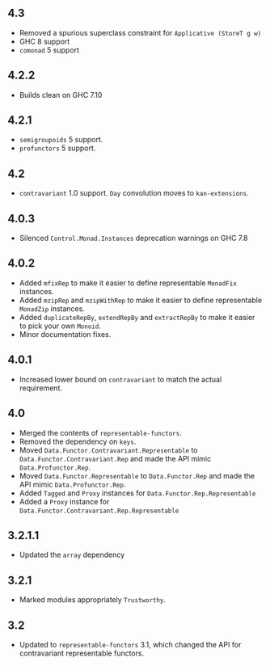 4.3
---
* Removed a spurious superclass constraint for `Applicative (StoreT g w)`
* GHC 8 support
* `comonad` 5 support

4.2.2
-----
* Builds clean on GHC 7.10

4.2.1
-----
* `semigroupoids` 5 support.
* `profunctors` 5 support.

4.2
---
* `contravariant` 1.0 support. `Day` convolution moves to `kan-extensions`.

4.0.3
-----
* Silenced `Control.Monad.Instances` deprecation warnings on GHC 7.8

4.0.2
-----
* Added `mfixRep` to make it easier to define representable `MonadFix` instances.
* Added `mzipRep` and `mzipWithRep` to make it easier to define representable `MonadZip` instances.
* Added `duplicateRepBy`, `extendRepBy` and `extractRepBy` to make it easier to pick your own `Monoid`.
* Minor documentation fixes.

4.0.1
-----
* Increased lower bound on `contravariant` to match the actual requirement.

4.0
---
* Merged the contents of `representable-functors`.
* Removed the dependency on `keys`.
* Moved `Data.Functor.Contravariant.Representable` to `Data.Functor.Contravariant.Rep` and made the API mimic `Data.Profunctor.Rep`.
* Moved `Data.Functor.Representable` to `Data.Functor.Rep` and made the API mimic `Data.Profunctor.Rep`.
* Added `Tagged` and `Proxy` instances for `Data.Functor.Rep.Representable`
* Added a `Proxy` instance for `Data.Functor.Contravariant.Rep.Representable`

3.2.1.1
-------
* Updated the `array` dependency

3.2.1
-----
* Marked modules appropriately `Trustworthy`.

3.2
---
* Updated to `representable-functors` 3.1, which changed the API for contravariant representable functors.

